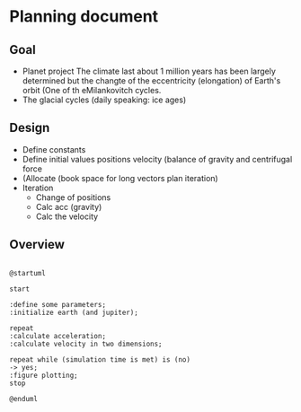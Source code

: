 # Planning document

## Goal
- Planet project The climate last about 1 million years has been largely determined but the changte of the eccentricity (elongation) of Earth's orbit (One of th eMilankovitch cycles. 
- The glacial cycles (daily speaking: ice ages)

## Design
- Define constants
- Define initial values positions velocity (balance of gravity and centrifugal force
- (Allocate (book space for long vectors plan iteration)
- Iteration
   - Change of positions
   - Calc acc (gravity)
   - Calc the velocity
## Overview

```plantuml

@startuml

start

:define some parameters;
:initialize earth (and jupiter);

repeat
:calculate acceleration;
:calculate velocity in two dimensions;

repeat while (simulation time is met) is (no)
-> yes;
:figure plotting;
stop

@enduml
```
